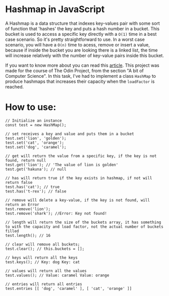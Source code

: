 # **Hashmap in JavaScript**

A Hashmap is a data structure that indexes key-values pair with some sort of function that 'hashes' the key and puts a hash number in a bucket. This bucket is used to access a specific key directly with a `O(1)` time in a best case scenario. So it's pretty straightforward to use. In a worst case scenario, you will have a `O(n)` time to acess, remove or insert a value, because if inside the bucket you are looking there is a linked list, the time will increase relatively with the number of key-value pairs inside this bucket.


If you want to know more about you can read this [article](https://samwho.dev/hashing/).
This project was made for the course of The Odin Project, from the section "A bit of Computer Science".
In this task, I've had to implement a class `HashMap` to produce hashmaps that increases their capacity when the `loadFactor` is reached.



# **How to use**:
```
// Initialize an instance
const test = new HashMap();

// set receives a key and value and puts them in a bucket
test.set('lion', 'golden');
test.set('cat', 'orange');
test.set('dog', 'caramel');

// get will return the value from a specific key, if the key is not found, return null
test.get('lion'); // 'The value of lion is golden'
test.get('hakuna'); // null

// has will return true if the key exists in hashmap, if not will return false
test.has('cat'); // true
test.has('t-rex'); // false

// remove will delete a key-value, if the key is not found, will return an Error
test.remove('lion');
test.remove('shark'); //Error: Key not found!

// length will return the size of the buckets array, it has something to with the capacity and load factor, not the actual number of buckets filled
test.length(); // 16

// clear will remove all buckets;
test.clear(); // this.buckets = [];

// keys will return all the keys
test.keys(); // Key: dog Key: cat

// values will return all the values
test.values(); // Value: caramel Value: orange

// entries will return all entries
test.entries [[ 'dog', 'caramel' ], [ 'cat', 'orange' ]]
```
